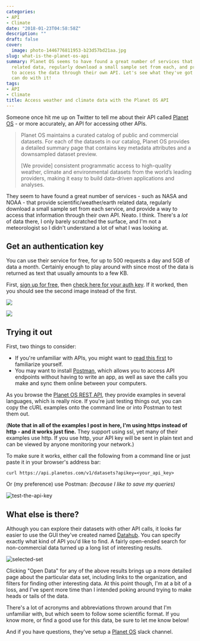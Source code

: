 ```yaml
---
categories:
- API
- Climate
date: "2018-01-23T04:58:58Z"
description: ""
draft: false
cover:
  image: photo-1446776811953-b23d57bd21aa.jpg
slug: what-is-the-planet-os-api
summary: Planet OS seems to have found a great number of services that provide scientific/weather/earth
  related data, regularly download a small sample set from each, and provide a way
  to access the data through their own API. Let's see what they've got and what we
  can do with it!
tags:
- API
- Climate
title: Access weather and climate data with the Planet OS API
---
```

Someone once hit me up on Twitter to tell me about their API called [Planet OS](https://planetos.com/) - or more accurately, an API for accessing other APIs.

> Planet OS maintains a curated catalog of public and commercial datasets. For each of the datasets in our catalog, Planet OS provides a detailed summary page that contains key metadata attributes and a downsampled dataset preview.  
>   
> [We provide] consistent programmatic access to high-quality weather, climate and environmental datasets from the world’s leading providers, making it easy to build data-driven applications and analyses.

They seem to have found a great number of services - such as NASA and NOAA - that provide scientific/weather/earth related data, regularly download a small sample set from each service, and provide a way to access that information through their own API. Neato. I think. There's a _lot_ of data there, I only barely scratched the surface, and I'm not a meteorologist so I didn't understand a lot of what I was looking at.

## Get an authentication key

You can use their service for free, for up to 500 requests a day and 5GB of data a month. Certainly enough to play around with since most of the data is returned as text that usually amounts to a few KB.

First, [sign up for free](http://data.planetos.com/account/signup/?plan=free&next=), then [check here for your auth key](http://docs.planetos.com/?shell#authentication). If it worked, then you should see the second image instead of the first.

![](https://grantwinney.com/content/images/2018/01/no-auth-token.jpg)

![](https://grantwinney.com/content/images/2018/01/new-auth-token.jpg)

## Trying it out

First, two things to consider:

- If you're unfamiliar with APIs, you might want to [read this first](https://grantwinney.com/what-is-an-api/) to familiarize yourself.
- You may want to install [Postman](https://www.getpostman.com/), which allows you to access API endpoints without having to write an app, as well as save the calls you make and sync them online between your computers.

As you browse the [Planet OS REST API](http://docs.planetos.com/?python#rest-api-v1), they provide examples in several languages, which is really nice. If you're just testing things out, you can copy the cURL examples onto the command line or into Postman to test them out.

(**Note that in all of the examples I post in here, I'm using https instead of http - and it works just fine.** They support using ssl, yet many of their examples use http. If you use http, your API key will be sent in plain text and can be viewed by anyone monitoring your network.)

To make sure it works, either call the following from a command line or just paste it in your browser's address bar:

`curl https://api.planetos.com/v1/datasets?apikey=<your_api_key>`

Or (my preference) use Postman: _(because I like to save my queries)_

![test-the-api-key](https://grantwinney.com/content/images/2018/01/test-the-api-key.png)

## What else is there?

Although you can explore their datasets with other API calls, it looks far easier to use the GUI they've created named [Datahub](http://data.planetos.com/datasets). You can specify exactly what kind of API you'd like to find. A fairly open-ended search for non-commercial data turned up a long list of interesting results.

![selected-set](https://grantwinney.com/content/images/2018/01/selected-set.png)

Clicking "Open Data" for any of the above results brings up a more detailed page about the particular data set, including links to the organization, and filters for finding other interesting data. At this point though, I'm at a bit of a loss, and I've spent more time than I intended poking around trying to make heads or tails of the data.

There's a lot of acronyms and abbreviations thrown around that I'm unfamiliar with, but which seem to follow some scientific format. If you know more, or find a good use for this data, be sure to let me know below!

And if you have questions, they've setup a [Planet OS](http://slack.planetos.com/) slack channel.